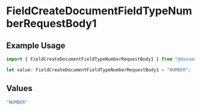 # FieldCreateDocumentFieldTypeNumberRequestBody1

## Example Usage

```typescript
import { FieldCreateDocumentFieldTypeNumberRequestBody1 } from "@documenso/sdk-typescript/models/operations";

let value: FieldCreateDocumentFieldTypeNumberRequestBody1 = "NUMBER";
```

## Values

```typescript
"NUMBER"
```